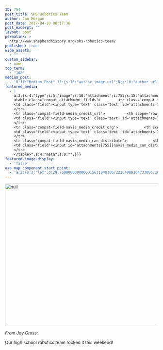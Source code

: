```yaml
---
ID: 754
post_title: SHS Robotics Team
author: Jon Morgan
post_date: 2017-04-10 00:17:36
post_excerpt: ""
layout: post
permalink: >
  http://www.shepherdhistory.org/shs-robotics-team/
published: true
wide_assets:
  - ""
custom_sidebar:
  - none
top_term:
  - "108"
medium_post:
  - 'O:11:"Medium_Post":11:{s:16:"author_image_url";N;s:10:"author_url";N;s:11:"byline_name";N;s:12:"byline_email";N;s:10:"cross_link";s:2:"no";s:2:"id";N;s:21:"follower_notification";s:3:"yes";s:7:"license";s:19:"all-rights-reserved";s:14:"publication_id";s:12:"881fb60cdbf3";s:6:"status";s:4:"none";s:3:"url";N;}'
featured_media:
  - |
    a:3:{s:4:"type";s:5:"image";s:10:"attachment";i:755;s:15:"attachment_data";a:33:{s:2:"id";i:755;s:5:"title";s:5:"image";s:8:"filename";s:9:"image.png";s:3:"url";s:67:"http://www.shepherdhistory.org/wp-content/uploads/2017/04/image.png";s:4:"link";s:49:"http://www.shepherdhistory.org/?attachment_id=755";s:3:"alt";s:0:"";s:6:"author";s:1:"1";s:11:"description";s:0:"";s:7:"caption";s:0:"";s:4:"name";s:8:"image-23";s:6:"status";s:7:"inherit";s:10:"uploadedTo";i:754;s:4:"date";i:1491783281000;s:8:"modified";i:1491783288000;s:9:"menuOrder";i:0;s:4:"mime";s:9:"image/png";s:4:"type";s:5:"image";s:7:"subtype";s:3:"png";s:4:"icon";s:67:"http://www.shepherdhistory.org/wp-includes/images/media/default.png";s:13:"dateFormatted";s:14:"April 10, 2017";s:6:"nonces";a:3:{s:6:"update";s:10:"1c4b3b71e6";s:6:"delete";s:10:"d33d156260";s:4:"edit";s:10:"9b8f6a1ae8";}s:8:"editLink";s:69:"http://www.shepherdhistory.org/wp-admin/post.php?post=755&action=edit";s:4:"meta";b:0;s:10:"authorName";s:10:"Jon Morgan";s:14:"uploadedToLink";s:69:"http://www.shepherdhistory.org/wp-admin/post.php?post=754&action=edit";s:15:"uploadedToTitle";s:17:"SHS Robotics Team";s:15:"filesizeInBytes";i:1615779;s:21:"filesizeHumanReadable";s:4:"2 MB";s:6:"height";i:720;s:5:"width";i:960;s:11:"orientation";s:9:"landscape";s:5:"sizes";a:4:{s:9:"thumbnail";a:4:{s:6:"height";i:140;s:5:"width";i:140;s:3:"url";s:75:"http://www.shepherdhistory.org/wp-content/uploads/2017/04/image-140x140.png";s:11:"orientation";s:9:"landscape";}s:6:"medium";a:4:{s:6:"height";i:252;s:5:"width";i:336;s:3:"url";s:75:"http://www.shepherdhistory.org/wp-content/uploads/2017/04/image-336x252.png";s:11:"orientation";s:9:"landscape";}s:5:"large";a:4:{s:6:"height";i:578;s:5:"width";i:771;s:3:"url";s:75:"http://www.shepherdhistory.org/wp-content/uploads/2017/04/image-771x578.png";s:11:"orientation";s:9:"landscape";}s:4:"full";a:4:{s:3:"url";s:67:"http://www.shepherdhistory.org/wp-content/uploads/2017/04/image.png";s:6:"height";i:720;s:5:"width";i:960;s:11:"orientation";s:9:"landscape";}}s:6:"compat";a:2:{s:4:"item";s:1710:"<input type="hidden" name="attachments[755][menu_order]" value="0" /><p class="media-types media-types-required-info">Required fields are marked <span class="required">*</span></p>
    <table class="compat-attachment-fields">		<tr class='compat-field-media_credit'>			<th scope='row' class='label'><label for='attachments-755-media_credit'><span class='alignleft'>Credit</span><br class='clear' /></label></th>
    <td class='field'><input type='text' class='text' id='attachments-755-media_credit' name='attachments[755][media_credit]' value=''  /></td>
    </tr>
    <tr class='compat-field-media_credit_url'>			<th scope='row' class='label'><label for='attachments-755-media_credit_url'><span class='alignleft'>Credit URL</span><br class='clear' /></label></th>
    <td class='field'><input type='text' class='text' id='attachments-755-media_credit_url' name='attachments[755][media_credit_url]' value=''  /></td>
    </tr>
    <tr class='compat-field-navis_media_credit_org'>			<th scope='row' class='label'><label for='attachments-755-navis_media_credit_org'><span class='alignleft'>Organization</span><br class='clear' /></label></th>
    <td class='field'><input type='text' class='text' id='attachments-755-navis_media_credit_org' name='attachments[755][navis_media_credit_org]' value=''  /></td>
    </tr>
    <tr class='compat-field-navis_media_can_distribute'>			<th scope='row' class='label'><label for='attachments-755-navis_media_can_distribute'><span class='alignleft'>Can<br />distribute?</span><br class='clear' /></label></th>
    <td class='field'><input id="attachments[755][navis_media_can_distribute]" name="attachments[755][navis_media_can_distribute]" type="checkbox" value="1"  /></td>
    </tr>
    </table>";s:4:"meta";s:0:"";}}}
featured-image-display:
  - 'false'
ase_map_component_start_point:
  - 'a:2:{s:3:"lat";d:29.760000000000001563194018672220408916473388671875;s:3:"lng";d:-95.3799999999999954525264911353588104248046875;}'
---
```

<img title="null" src="http://www.shepherdhistory.org/wp-content/uploads/2017/04/image.png" alt="null" width="624" height="468" />

<em>From Jay Gross:</em>

Our high school robotics team rocked it this weekend!